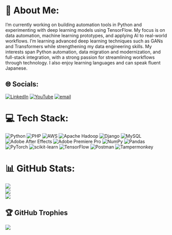 # 💫 About Me:
I’m currently working on building automation tools in Python and experimenting with deep learning models using TensorFlow. My focus is on data automation, machine learning prototypes, and applying AI to real-world workflows. I’m learning advanced deep learning techniques such as GANs and Transformers while strengthening my data engineering skills. My interests span Python automation, data migration and modernization, and full-stack integration, with a strong passion for streamlining workflows through technology. I also enjoy learning languages and can speak fluent Japanese.<br>


## 🌐 Socials:
[![LinkedIn](https://img.shields.io/badge/LinkedIn-%230077B5.svg?logo=linkedin&logoColor=white)](https://linkedin.com/in/https://www.linkedin.com/in/pranav-lohar-375b9a357/) [![YouTube](https://img.shields.io/badge/YouTube-%23FF0000.svg?logo=YouTube&logoColor=white)](https://youtube.com/@https://www.youtube.com/@pixzeyl) [![email](https://img.shields.io/badge/Email-D14836?logo=gmail&logoColor=white)](mailto:pranav.mlohar@gmail.com) 

# 💻 Tech Stack:
![Python](https://img.shields.io/badge/python-3670A0?style=flat&logo=python&logoColor=ffdd54) ![PHP](https://img.shields.io/badge/php-%23777BB4.svg?style=flat&logo=php&logoColor=white) ![AWS](https://img.shields.io/badge/AWS-%23FF9900.svg?style=flat&logo=amazon-aws&logoColor=white) ![Apache Hadoop](https://img.shields.io/badge/Apache%20Hadoop-66CCFF?style=flat&logo=apachehadoop&logoColor=black) ![Django](https://img.shields.io/badge/django-%23092E20.svg?style=flat&logo=django&logoColor=white) ![MySQL](https://img.shields.io/badge/mysql-4479A1.svg?style=flat&logo=mysql&logoColor=white) ![Adobe After Effects](https://img.shields.io/badge/Adobe%20After%20Effects-9999FF.svg?style=flat&logo=Adobe%20After%20Effects&logoColor=white) ![Adobe Premiere Pro](https://img.shields.io/badge/Adobe%20Premiere%20Pro-9999FF.svg?style=flat&logo=Adobe%20Premiere%20Pro&logoColor=white) ![NumPy](https://img.shields.io/badge/numpy-%23013243.svg?style=flat&logo=numpy&logoColor=white) ![Pandas](https://img.shields.io/badge/pandas-%23150458.svg?style=flat&logo=pandas&logoColor=white) ![PyTorch](https://img.shields.io/badge/PyTorch-%23EE4C2C.svg?style=flat&logo=PyTorch&logoColor=white) ![scikit-learn](https://img.shields.io/badge/scikit--learn-%23F7931E.svg?style=flat&logo=scikit-learn&logoColor=white) ![TensorFlow](https://img.shields.io/badge/TensorFlow-%23FF6F00.svg?style=flat&logo=TensorFlow&logoColor=white) ![Postman](https://img.shields.io/badge/Postman-FF6C37?style=flat&logo=postman&logoColor=white) ![Tampermonkey](https://img.shields.io/badge/tampermonkey-%2300485B.svg?style=flat&logo=tampermonkey&logoColor=white)
# 📊 GitHub Stats:
![](https://github-readme-stats.vercel.app/api?username=Pixzeyl&theme=dark&hide_border=true&include_all_commits=true&count_private=true)<br/>
![](https://nirzak-streak-stats.vercel.app/?user=Pixzeyl&theme=dark&hide_border=true)<br/>
![](https://github-readme-stats.vercel.app/api/top-langs/?username=Pixzeyl&theme=dark&hide_border=true&include_all_commits=true&count_private=true&layout=compact)

## 🏆 GitHub Trophies
![](https://github-profile-trophy.vercel.app/?username=Pixzeyl&theme=radical&no-frame=false&no-bg=true&margin-w=4)

<!-- Proudly created with GPRM ( https://gprm.itsvg.in ) -->
